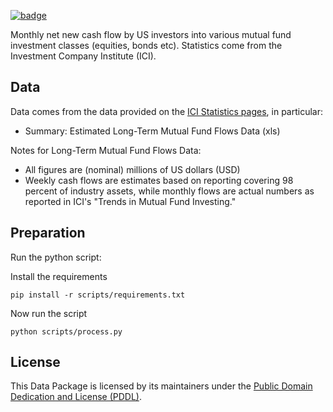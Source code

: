 <a className="gh-badge" href="https://datahub.io/core/investor-flow-of-funds-us"><img src="https://badgen.net/badge/icon/View%20on%20datahub.io/orange?icon=https://datahub.io/datahub-cube-badge-icon.svg&label&scale=1.25" alt="badge" /></a>

Monthly net new cash flow by US investors into various mutual fund investment
classes (equities, bonds etc). Statistics come from the Investment Company
Institute (ICI).

## Data

Data comes from the data provided on the [ICI Statistics pages][ici], in
particular:

* Summary: Estimated Long-Term Mutual Fund Flows Data (xls)

[ici]: http://www.ici.org/research/stats

Notes for Long-Term Mutual Fund Flows Data:

* All figures are (nominal) millions of US dollars (USD)
* Weekly cash flows are estimates based on reporting covering 98 percent of
  industry assets, while monthly flows are actual numbers as reported in ICI's
  "Trends in Mutual Fund Investing."

## Preparation

Run the python script:

Install the requirements   
```  
pip install -r scripts/requirements.txt
```
Now run the script    
```
python scripts/process.py
```    
## License

This Data Package is licensed by its maintainers under the [Public Domain Dedication and License (PDDL)](http://opendatacommons.org/licenses/pddl/1.0/).
